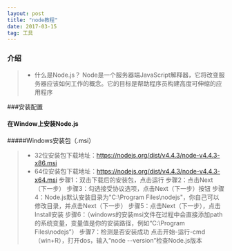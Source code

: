```yaml
---
layout: post
title: "node教程"
date: 2017-03-15   
tag: 工具 
---
```


### 介绍       

>* 什么是Node.js？
>  Node是一个服务器端JavaScript解释器，它将改变服务器应该如何工作的概念。它的目标是帮助程序员构建高度可伸缩的应用程序

###安装配置
#### 在Window上安装Node.js
#####Windows安装包（.msi）

>* 32位安装包下载地址：https://nodejs.org/dist/v4.4.3/node-v4.4.3-x86.msi
>* 64位安装包下载地址：https://nodejs.org/dist/v4.4.3/node-v4.4.3-x64.msi
>  步骤1：双击下载后的安装包，点击运行
>  步骤2：点击Next（下一步）
>  步骤3：勾选接受协议选项，点击Next（下一步）按钮
>  步骤4：Node.js默认安装目录为"C:\Program Files\nodejs\"，你自己可以修改目录，并点击Next（下一步）
>  步骤5：点击Next（下一步），点击Install安装
>  步骤6：（windows的安装msi文件在过程中会直接添加path的系统变量，变量值是你的安装路径，例如“C:\Program Files\nodejs”）
>  步骤7：检测是否安装成功
        点击开始-运行-cmd（win+R），打开dos，输入“node --version”检查Node.js版本








